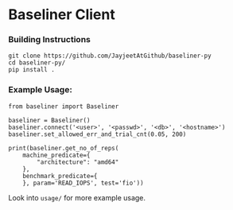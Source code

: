 # Baseliner Client

### Building Instructions
```
git clone https://github.com/JayjeetAtGithub/baseliner-py
cd baseliner-py/
pip install .
```

### Example Usage:

```
from baseliner import Baseliner

baseliner = Baseliner()
baseliner.connect('<user>', '<passwd>', '<db>', '<hostname>')
baseliner.set_allowed_err_and_trial_cnt(0.05, 200)

print(baseliner.get_no_of_reps(
    machine_predicate={
        "architecture": "amd64"
    },
    benchmark_predicate={
    }, param='READ_IOPS', test='fio'))
```

Look into `usage/` for more example usage.